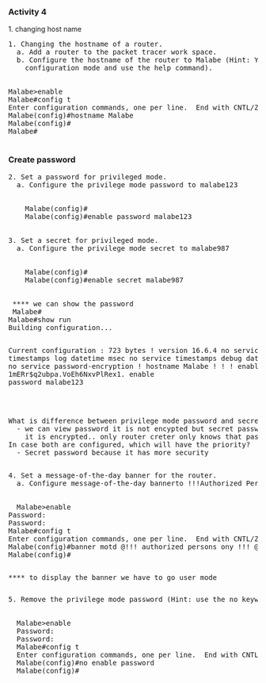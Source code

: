 <h3> Activity 4 </h3>
1. changing host name
<pre>
1. Changing the hostname of a router.
  a. Add a router to the packet tracer work space.
  b. Configure the hostname of the router to Malabe (Hint: You should be in global
    configuration mode and use the help command). 
<br>
Malabe>enable
Malabe#config t
Enter configuration commands, one per line.  End with CNTL/Z.
Malabe(config)#hostname Malabe
Malabe(config)#
Malabe#

</pre>

<h3> Create password </h3>
<pre>
2. Set a password for privileged mode.
  a. Configure the privilege mode password to malabe123
  <br>
    Malabe(config)#
    Malabe(config)#enable password malabe123
<br>
3. Set a secret for privileged mode.
  a. Configure the privilege mode secret to malabe987
  <br>
    Malabe(config)#
    Malabe(config)#enable secret malabe987
<br>
 **** we can show the password
 Malabe#
Malabe#show run
Building configuration...

Current configuration : 723 bytes
!
version 16.6.4
no service timestamps log datetime msec
no service timestamps debug datetime msec
no service password-encryption
!
hostname Malabe
!
!
!
enable secret 5 $1$mERr$q2ubpa.VoEh6NxvPlRex1.
enable password malabe123

<br>
What is difference between privilege mode password and secret? 
  - we can view password it is not encypted but secret password is not visible thats means
    it is encrypted.. only router creter only knows that password
In case both are configured, which will have the priority? 
  - Secret password because it has more security
  
 
</pre>
<pre>
4. Set a message-of-the-day banner for the router.
  a. Configure message-of-the-day bannerto !!!Authorized Personal Only!!! 
  <br>
  Malabe>enable
Password: 
Password: 
Malabe#config t
Enter configuration commands, one per line.  End with CNTL/Z.
Malabe(config)#banner motd @!!! authorized persons ony !!! @
Malabe(config)#

**** to display the banner we have to go user mode
</pre>

<pre>
5. Remove the privilege mode password (Hint: use the no keyword).
<br>
  Malabe>enable
  Password: 
  Password: 
  Malabe#config t
  Enter configuration commands, one per line.  End with CNTL/Z.
  Malabe(config)#no enable password
  Malabe(config)#

</pre>
